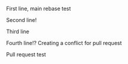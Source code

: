 First line, main rebase test

Second line!

Third line

Fourth line!? Creating a conflict for pull request

Pull request test